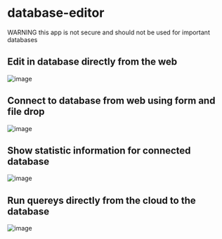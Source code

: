 # database-editor

WARNING this app is not secure and should not be used for important databases

## Edit in database directly from the web
![image](https://github.com/chrnas/database-editor/assets/116513364/61c2b696-56df-432a-bf1d-7c292c7ce309)

## Connect to database from web using form and file drop
![image](https://github.com/chrnas/database-editor/assets/116513364/4e8956f1-599f-42ff-8973-aa5fd1e40548)

## Show statistic information for connected database
![image](https://github.com/chrnas/database-editor/assets/116513364/cd16d28a-c362-4aa3-b9c4-112954905583)

## Run quereys directly from the cloud to the database
![image](https://github.com/chrnas/database-editor/assets/116513364/38f9dcb3-c3ee-4b15-8a0f-5728cf2b4f2e)
